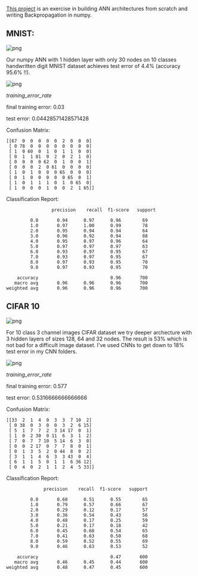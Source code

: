 [This project](https://github.com/mbastola/neural-nets-in-python/tree/master/deep-neural-nets/ann-numpy) is an exercise in building ANN architectures from scratch and writing Backpropagation in numpy. 

## MNIST:

![png](https://github.com/mbastola/neural-nets-in-python/blob/master/deep-neural-nets/ann-numpy/mnist.png)

Our numpy ANN with 1 hidden layer with only 30 nodes on 10 classes handwritten digit MNIST dataset achieves test error of 4.4% (accuracy 95.6% !!). 

![png](https://github.com/mbastola/neural-nets-in-python/blob/master/deep-neural-nets/ann-numpy/imgs/ann1-mnist-errors.png)

*training_error_rate*

final training error:  0.03

test error: 0.04428571428571428

Confusion Matrix:
```
[[67  0  0  0  0  0  2  0  0  0]
 [ 0 78  0  0  0  0  0  0  0  0]
 [ 1  0 60  0  1  0  1  1  0  0]
 [ 0  1  1 81  0  2  0  2  1  0]
 [ 0  0  0  0 62  0  1  0  0  1]
 [ 0  0  0  2  0 61  0  0  0  0]
 [ 1  0  1  0  0  0 65  0  0  0]
 [ 0  1  0  0  0  0  0 65  0  1]
 [ 1  0  1  1  1  0  1  0 65  0]
 [ 1  0  0  0  1  0  0  2  1 65]]
```

Classification Report:

```
                 precision    recall  f1-score   support

         0.0       0.94      0.97      0.96        69
         1.0       0.97      1.00      0.99        78
         2.0       0.95      0.94      0.94        64
         3.0       0.96      0.92      0.94        88
         4.0       0.95      0.97      0.96        64
         5.0       0.97      0.97      0.97        63
         6.0       0.93      0.97      0.95        67
         7.0       0.93      0.97      0.95        67
         8.0       0.97      0.93      0.95        70
         9.0       0.97      0.93      0.95        70

    accuracy                           0.96       700
   macro avg       0.96      0.96      0.96       700
weighted avg       0.96      0.96      0.96       700

```            

## CIFAR 10

![png](https://github.com/mbastola/neural-nets-in-python/blob/master/deep-neural-nets/ann-numpy/cifar10.png)


For 10 class 3 channel images CIFAR dataset we try deeper archecture with 3 hidden layers of sizes 128, 64 and 32 nodes. The result is 53% which is not bad for a difficult image dataset. I've used CNNs to get down to 18% test error in my CNN folders. 


![png](https://github.com/mbastola/neural-nets-in-python/blob/master/deep-neural-nets/ann-numpy/imgs/ann1-cifar-errors.png)

*training_error_rate*


final training error: 0.577

test error: 0.5316666666666666

Confusion Matrix:

```
[[33  2  1  4  0  3  3  7 10  2]
 [ 0 38  0  3  0  0  3  2  6 15]
 [ 5  1  7  7  2  3 14 17  0  1]
 [ 1  0  2 30  0 11  6  3  1  2]
 [ 7  0  7  7 10  5 14  6  3  0]
 [ 0  0  2 17  0  7  7  8  0  1]
 [ 0  1  3  5  2  0 44  8  0  2]
 [ 3  1  1  4  6  3  3 43  0  4]
 [ 6  1  1  5  0  1  1  6 36 12]
 [ 0  4  0  2  1  1  2  4  5 33]]
```
Classification Report:

```
              precision    recall  f1-score   support

         0.0       0.60      0.51      0.55        65
         1.0       0.79      0.57      0.66        67
         2.0       0.29      0.12      0.17        57
         3.0       0.36      0.54      0.43        56
         4.0       0.48      0.17      0.25        59
         5.0       0.21      0.17      0.18        42
         6.0       0.45      0.68      0.54        65
         7.0       0.41      0.63      0.50        68
         8.0       0.59      0.52      0.55        69
         9.0       0.46      0.63      0.53        52

    accuracy                           0.47       600
   macro avg       0.46      0.45      0.44       600
weighted avg       0.48      0.47      0.45       600

```
